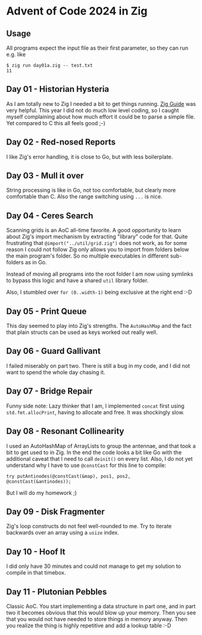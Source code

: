 # Advent of Code 2024 in Zig

## Usage

All programs expect the input file as their first parameter, so they can run e.g. like

```
$ zig run day01a.zig -- test.txt
11
```

## Day 01 - Historian Hysteria

As I am totally new to Zig I needed a bit to get things running. [Zig Guide](https://zig.guide/) was
very helpful. This year I did not do much low level coding, so I caught myself complaining about how
much effort it could be to parse a simple file. Yet compared to C this all feels good ;-)

## Day 02 - Red-nosed Reports

I like Zig's error handling, it is close to Go, but with less boilerplate.

## Day 03 - Mull it over

String processing is like in Go, not too comfortable, but clearly more comfortable than C. Also
the range switching using `...` is nice.

## Day 04 - Ceres Search

Scanning grids is an AoC all-time favorite. A good opportunity to learn about Zig's import mechanism by
extracting "library" code for that. Quite frustrating that `@import("../util/grid.zig")` does not work,
as for some reason I could not follow Zig only allows you to import from folders below the main program's
folder. So no multiple executables in different sub-folders as in Go.

Instead of moving all programs into the root folder I am now using symlinks to bypass this logic and have
a shared `util` library folder.

Also, I stumbled over `for (0..width-1)` being exclusive at the right end :-D

## Day 05 - Print Queue

This day seemed to play into Zig's strengths. The `AutoHashMap` and the fact that plain structs
can be used as keys worked out really well.

## Day 06 - Guard Gallivant

I failed miserably on part two. There is still a bug in my code, and I did not want to spend the whole day
chasing it.

## Day 07 - Bridge Repair

Funny side note: Lazy thinker that I am, I implemented `concat` first using `std.fmt.allocPrint`, having to 
allocate and free. It was shockingly slow.

## Day 08 - Resonant Collinearity

I used an AutoHashMap of ArrayLists to group the antennae, and that took a bit to get used to in Zig.
In the end the code looks a bit like Go with the additional caveat that I need to call `deinit()` on every list.
Also, I do not yet understand why I have to use `@constCast` for this line to compile:

```
try putAntinodes(@constCast(&map), pos1, pos2, @constCast(&antinodes));
```

But I will do my homework ;)

## Day 09 - Disk Fragmenter

Zig's loop constructs do not feel well-rounded to me. Try to iterate backwards over an array using a `usize`
index.

## Day 10 - Hoof It

I did only have 30 minutes and could not manage to get my solution to compile in that timebox.

## Day 11 - Plutonian Pebbles

Classic AoC. You start implementing a data structure in part one, and in part two it becomes obvious that this
would blow up your memory. Then you see that you would not have needed to store things in memory anyway. Then
you realize the thing is highly repetitive and add a lookup table :-D